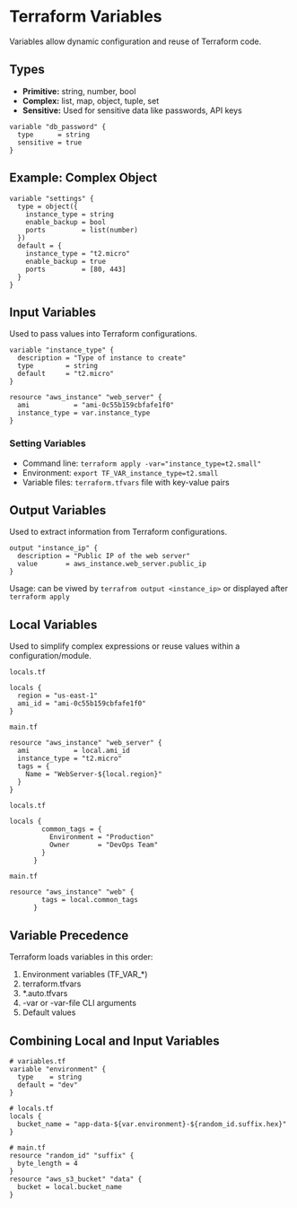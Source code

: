 # Terraform Variables

Variables allow dynamic configuration and reuse of Terraform code.

## Types
- **Primitive:** string, number, bool
- **Complex:** list, map, object, tuple, set
- **Sensitive:** Used for sensitive data like passwords, API keys

```hcl
variable "db_password" {
  type      = string
  sensitive = true
}
```

## Example: Complex Object
```hcl
variable "settings" {
  type = object({
    instance_type = string
    enable_backup = bool
    ports         = list(number)
  })
  default = {
    instance_type = "t2.micro"
    enable_backup = true
    ports         = [80, 443]
  }
}
```

## Input Variables
Used to pass values into Terraform configurations.

```hcl
variable "instance_type" {
  description = "Type of instance to create"
  type        = string
  default     = "t2.micro"
}

resource "aws_instance" "web_server" {
  ami           = "ami-0c55b159cbfafe1f0"
  instance_type = var.instance_type
}
```

### Setting Variables
- Command line: `terraform apply -var="instance_type=t2.small"`
- Environment: `export TF_VAR_instance_type=t2.small`
- Variable files: `terraform.tfvars` file with key-value pairs

## Output Variables
Used to extract information from Terraform configurations.

```hcl
output "instance_ip" {
  description = "Public IP of the web server"
  value       = aws_instance.web_server.public_ip
}
```

Usage: can be viwed by `terrafrom output <instance_ip>` or displayed after `terraform apply`

## Local Variables
Used to simplify complex expressions or reuse values within a configuration/module.

```hcl
locals.tf

locals {
  region = "us-east-1"
  ami_id = "ami-0c55b159cbfafe1f0"
}

main.tf

resource "aws_instance" "web_server" {
  ami           = local.ami_id
  instance_type = "t2.micro"
  tags = {
    Name = "WebServer-${local.region}"
  }
}
```

```hcl
locals.tf

locals {
        common_tags = {
          Environment = "Production"
          Owner       = "DevOps Team"
        }
      }

main.tf

resource "aws_instance" "web" {
        tags = local.common_tags
      }
```

## Variable Precedence
Terraform loads variables in this order:
1. Environment variables (TF_VAR_*)
2. terraform.tfvars
3. *.auto.tfvars
4. -var or -var-file CLI arguments
5. Default values

## Combining Local and Input Variables
```hcl
# variables.tf
variable "environment" {
  type    = string
  default = "dev"
}

# locals.tf
locals {
  bucket_name = "app-data-${var.environment}-${random_id.suffix.hex}"
}

# main.tf
resource "random_id" "suffix" {
  byte_length = 4
}
resource "aws_s3_bucket" "data" {
  bucket = local.bucket_name
}
```
